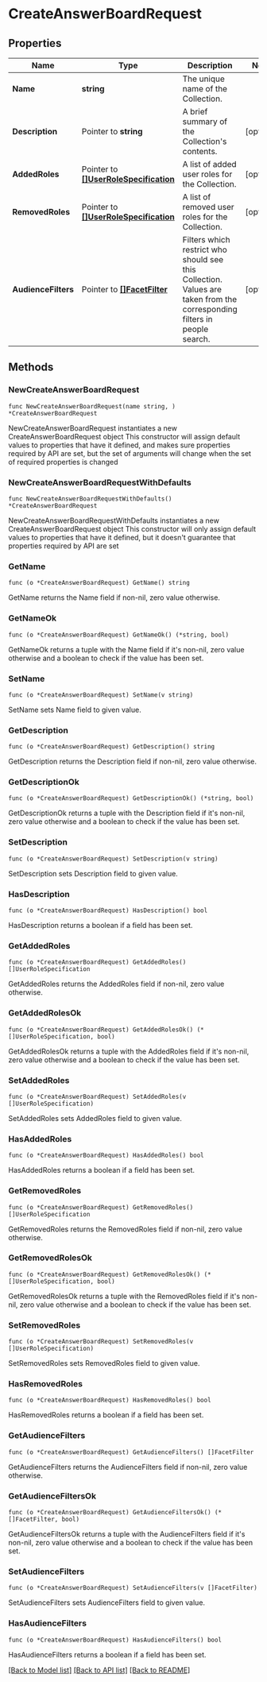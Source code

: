 # CreateAnswerBoardRequest

## Properties

Name | Type | Description | Notes
------------ | ------------- | ------------- | -------------
**Name** | **string** | The unique name of the Collection. | 
**Description** | Pointer to **string** | A brief summary of the Collection&#39;s contents. | [optional] 
**AddedRoles** | Pointer to [**[]UserRoleSpecification**](UserRoleSpecification.md) | A list of added user roles for the Collection. | [optional] 
**RemovedRoles** | Pointer to [**[]UserRoleSpecification**](UserRoleSpecification.md) | A list of removed user roles for the Collection. | [optional] 
**AudienceFilters** | Pointer to [**[]FacetFilter**](FacetFilter.md) | Filters which restrict who should see this Collection. Values are taken from the corresponding filters in people search. | [optional] 

## Methods

### NewCreateAnswerBoardRequest

`func NewCreateAnswerBoardRequest(name string, ) *CreateAnswerBoardRequest`

NewCreateAnswerBoardRequest instantiates a new CreateAnswerBoardRequest object
This constructor will assign default values to properties that have it defined,
and makes sure properties required by API are set, but the set of arguments
will change when the set of required properties is changed

### NewCreateAnswerBoardRequestWithDefaults

`func NewCreateAnswerBoardRequestWithDefaults() *CreateAnswerBoardRequest`

NewCreateAnswerBoardRequestWithDefaults instantiates a new CreateAnswerBoardRequest object
This constructor will only assign default values to properties that have it defined,
but it doesn't guarantee that properties required by API are set

### GetName

`func (o *CreateAnswerBoardRequest) GetName() string`

GetName returns the Name field if non-nil, zero value otherwise.

### GetNameOk

`func (o *CreateAnswerBoardRequest) GetNameOk() (*string, bool)`

GetNameOk returns a tuple with the Name field if it's non-nil, zero value otherwise
and a boolean to check if the value has been set.

### SetName

`func (o *CreateAnswerBoardRequest) SetName(v string)`

SetName sets Name field to given value.


### GetDescription

`func (o *CreateAnswerBoardRequest) GetDescription() string`

GetDescription returns the Description field if non-nil, zero value otherwise.

### GetDescriptionOk

`func (o *CreateAnswerBoardRequest) GetDescriptionOk() (*string, bool)`

GetDescriptionOk returns a tuple with the Description field if it's non-nil, zero value otherwise
and a boolean to check if the value has been set.

### SetDescription

`func (o *CreateAnswerBoardRequest) SetDescription(v string)`

SetDescription sets Description field to given value.

### HasDescription

`func (o *CreateAnswerBoardRequest) HasDescription() bool`

HasDescription returns a boolean if a field has been set.

### GetAddedRoles

`func (o *CreateAnswerBoardRequest) GetAddedRoles() []UserRoleSpecification`

GetAddedRoles returns the AddedRoles field if non-nil, zero value otherwise.

### GetAddedRolesOk

`func (o *CreateAnswerBoardRequest) GetAddedRolesOk() (*[]UserRoleSpecification, bool)`

GetAddedRolesOk returns a tuple with the AddedRoles field if it's non-nil, zero value otherwise
and a boolean to check if the value has been set.

### SetAddedRoles

`func (o *CreateAnswerBoardRequest) SetAddedRoles(v []UserRoleSpecification)`

SetAddedRoles sets AddedRoles field to given value.

### HasAddedRoles

`func (o *CreateAnswerBoardRequest) HasAddedRoles() bool`

HasAddedRoles returns a boolean if a field has been set.

### GetRemovedRoles

`func (o *CreateAnswerBoardRequest) GetRemovedRoles() []UserRoleSpecification`

GetRemovedRoles returns the RemovedRoles field if non-nil, zero value otherwise.

### GetRemovedRolesOk

`func (o *CreateAnswerBoardRequest) GetRemovedRolesOk() (*[]UserRoleSpecification, bool)`

GetRemovedRolesOk returns a tuple with the RemovedRoles field if it's non-nil, zero value otherwise
and a boolean to check if the value has been set.

### SetRemovedRoles

`func (o *CreateAnswerBoardRequest) SetRemovedRoles(v []UserRoleSpecification)`

SetRemovedRoles sets RemovedRoles field to given value.

### HasRemovedRoles

`func (o *CreateAnswerBoardRequest) HasRemovedRoles() bool`

HasRemovedRoles returns a boolean if a field has been set.

### GetAudienceFilters

`func (o *CreateAnswerBoardRequest) GetAudienceFilters() []FacetFilter`

GetAudienceFilters returns the AudienceFilters field if non-nil, zero value otherwise.

### GetAudienceFiltersOk

`func (o *CreateAnswerBoardRequest) GetAudienceFiltersOk() (*[]FacetFilter, bool)`

GetAudienceFiltersOk returns a tuple with the AudienceFilters field if it's non-nil, zero value otherwise
and a boolean to check if the value has been set.

### SetAudienceFilters

`func (o *CreateAnswerBoardRequest) SetAudienceFilters(v []FacetFilter)`

SetAudienceFilters sets AudienceFilters field to given value.

### HasAudienceFilters

`func (o *CreateAnswerBoardRequest) HasAudienceFilters() bool`

HasAudienceFilters returns a boolean if a field has been set.


[[Back to Model list]](../README.md#documentation-for-models) [[Back to API list]](../README.md#documentation-for-api-endpoints) [[Back to README]](../README.md)


